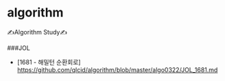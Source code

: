 # algorithm
✍Algorithm Study✍

###JOL
* [1681 - 해밀턴 순환회로] https://github.com/qlcid/algorithm/blob/master/algo0322/JOL_1681.md
